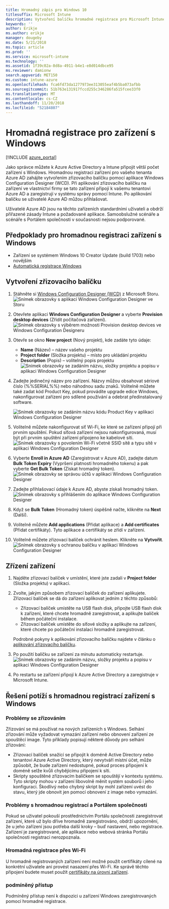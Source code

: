 ```yaml
---
title: Hromadný zápis pro Windows 10
titlesuffix: Microsoft Intune
description: Vytvoření balíčku hromadné registrace pro Microsoft Intune
keywords: ''
author: Erikje
ms.author: erikje
manager: dougeby
ms.date: 5/21/2018
ms.topic: article
ms.prod: ''
ms.service: microsoft-intune
ms.technology: ''
ms.assetid: 1f39c02a-8d8a-4911-b4e1-e8d014dbce95
ms.reviewer: damionw
search.appverid: MET150
ms.custom: intune-azure
ms.openlocfilehash: fca6fd73da1277973ee313055eaf4b5ba073afbb
ms.sourcegitcommit: 51b763e131917fccd255c346286fa515fcee33f0
ms.translationtype: MT
ms.contentlocale: cs-CZ
ms.lasthandoff: 11/20/2018
ms.locfileid: "52184807"
---
```

# <a name="bulk-enrollment-for-windows-devices"></a>Hromadná registrace pro zařízení s Windows

[!INCLUDE [azure_portal](./includes/azure_portal.md)]

Jako správce můžete k Azure Active Directory a Intune připojit větší počet zařízení s Windows. Hromadnou registraci zařízení pro vašeho tenanta Azure AD zahájíte vytvořením zřizovacího balíčku pomocí aplikace Windows Configuration Designer (WCD). Při aplikování zřizovacího balíčku na zařízení ve vlastnictví firmy se tato zařízení připojí k vašemu tenantovi Azure AD a zaregistrují v systému správy pomocí Intune. Po aplikování balíčku se uživatelé Azure AD můžou přihlašovat.

Uživatelé Azure AD jsou na těchto zařízeních standardními uživateli a obdrží přiřazené zásady Intune a požadované aplikace. Samoobslužné scénáře a scénáře s Portálem společnosti v současnosti nejsou podporované.

## <a name="prerequisites-for-windows-devices-bulk-enrollment"></a>Předpoklady pro hromadnou registraci zařízení s Windows

- Zařízení se systémem Windows 10 Creator Update (build 1703) nebo novějším
- [Automatická registrace Windows](windows-enroll.md#enable-windows-10-automatic-enrollment)

## <a name="create-a-provisioning-package"></a>Vytvoření zřizovacího balíčku

1. Stáhněte si [Windows Configuration Designer (WCD)](https://www.microsoft.com/store/apps/9nblggh4tx22) z Microsoft Storu.
   ![Snímek obrazovky s aplikací Windows Configuration Designer ve Storu](media/bulk-enroll-store.png)

2. Otevřete aplikaci **Windows Configuration Designer** a vyberte **Provision desktop devices** (Zřídit počítačová zařízení).
   ![Snímek obrazovky s výběrem možnosti Provision desktop devices ve Windows Configuration Designeru](media/bulk-enroll-select.png)

3. Otevře se okno **New project** (Nový projekt), kde zadáte tyto údaje:
   - **Name** (Název) – název vašeho projektu
   - **Project folder** (Složka projektu) – místo pro ukládání projektu
   - **Description** (Popis) – volitelný popis projektu ![Snímek obrazovky se zadáním názvu, složky projektu a popisu v aplikaci Windows Configuration Designer](media/bulk-enroll-name.png)

4. Zadejte jedinečný název pro zařízení. Názvy můžou obsahovat sériové číslo (%%SERIAL%%) nebo náhodnou sadu znaků. Volitelně můžete také zadat kód Product Key, pokud provádíte upgrade edice Windows, nakonfigurovat zařízení pro sdílené používání a odebrat předinstalovaný software.

   ![Snímek obrazovky se zadáním názvu kódu Product Key v aplikaci Windows Configuration Designer](media/bulk-enroll-device.png)

5. Volitelně můžete nakonfigurovat síť Wi-Fi, ke které se zařízení připojí při prvním spuštění.  Pokud síťová zařízení nejsou nakonfigurovaná, musí být při prvním spuštění zařízení připojeno ke kabelové síti.
   ![Snímek obrazovky s povolením Wi-Fi včetně SSID sítě a typu sítě v aplikaci Windows Configuration Designer](media/bulk-enroll-network.png)

6. Vyberte **Enroll in Azure AD** (Zaregistrovat v Azure AD), zadejte datum **Bulk Token Expiry** (Vypršení platnosti hromadného tokenu) a pak vyberte **Get Bulk Token** (Získat hromadný token).
   ![Snímek obrazovky se správou účtů v aplikaci Windows Configuration Designer](media/bulk-enroll-account.png)

7. Zadejte přihlašovací údaje k Azure AD, abyste získali hromadný token.
   ![Snímek obrazovky s přihlášením do aplikace Windows Configuration Designer](media/bulk-enroll-cred.png)

8. Když se **Bulk Token** (Hromadný token) úspěšně načte, klikněte na **Next** (Další).

9. Volitelně můžete **Add applications** (Přidat aplikace) a **Add certificates** (Přidat certifikáty). Tyto aplikace a certifikáty se zřídí v zařízení.

10. Volitelně můžete zřizovací balíček ochránit heslem.  Klikněte na **Vytvořit**.
    ![Snímek obrazovky s ochranou balíčku v aplikaci Windows Configuration Designer](media/bulk-enroll-create.png)

## <a name="provision-devices"></a>Zřízení zařízení

1. Najděte zřizovací balíček v umístění, které jste zadali v **Project folder** (Složka projektu) v aplikaci.

2. Zvolte, jakým způsobem zřizovací balíček do zařízení aplikujete.  Zřizovací balíček se dá do zařízení aplikovat jedním z těchto způsobů:
   - Zřizovací balíček umístěte na USB flash disk, připojte USB flash disk k zařízení, které chcete hromadně zaregistrovat, a aplikujte balíček během počáteční instalace.
   - Zřizovací balíček umístěte do síťové složky a aplikujte na zařízení, které chcete po počáteční instalaci hromadně zaregistrovat.

   Podrobné pokyny k aplikování zřizovacího balíčku najdete v článku o [aplikování zřizovacího balíčku](https://technet.microsoft.com/itpro/windows/configure/provisioning-apply-package).

3. Po použití balíčku se zařízení za minutu automaticky restartuje.
   ![Snímek obrazovky se zadáním názvu, složky projektu a popisu v aplikaci Windows Configuration Designer](media/bulk-enroll-add.png)

4. Po restartu se zařízení připojí k Azure Active Directory a zaregistruje v Microsoft Intune.

## <a name="troubleshooting-windows-bulk-enrollment"></a>Řešení potíží s hromadnou registrací zařízení s Windows

### <a name="provisioning-issues"></a>Problémy se zřizováním
Zřizování se má používat na nových zařízeních s Windows. Selhání zřizování může vyžadovat vymazání zařízení nebo obnovení zařízení ze spouštěcí image. Tyto příklady popisují některé důvody pro selhání zřizování:

- Zřizovací balíček snažící se připojit k doméně Active Directory nebo tenantovi Azure Active Directory, který nevytváří místní účet, může způsobit, že bude zařízení nedostupné, pokud proces připojení k doméně selže kvůli chybějícímu připojení k síti.
- Skripty spouštěné zřizovacím balíčkem se spouštějí v kontextu systému. Tyto skripty mohou v zařízení libovolně měnit systém souborů i jeho konfiguraci. Škodlivý nebo chybný skript by mohl zařízení uvést do stavu, který jde obnovit jen pomocí obnovení z image nebo vymazání.

### <a name="problems-with-bulk-enrollment-and-company-portal"></a>Problémy s hromadnou registrací a Portálem společnosti
Pokud se uživatel pokouší prostřednictvím Portálu společnosti zaregistrovat zařízení, které už bylo dříve hromadně zaregistrováno, obdrží upozornění, že u jeho zařízení jsou potřeba další kroky – buď nastavení, nebo registrace. Zařízení je zaregistrované, ale aplikace nebo webová stránka Portálu společnosti registraci nerozpoznala.

### <a name="bulk-enrollment-with-wi-fi"></a>Hromadná registrace přes Wi-Fi 

U hromadně registrovaných zařízení není možné použít certifikáty cílené na konkrétní uživatele ani provést nasazení přes Wi-Fi. Ke správě těchto připojení budete muset použít [certifikáty na úrovni zařízení](certificates-configure.md). 

### <a name="conditional-access"></a>podmíněný přístup
Podmíněný přístup není k dispozici u zařízení Windows zaregistrovaných pomocí hromadné registrace.
